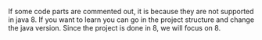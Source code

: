 If some code parts are commented out, it is because they are not supported in java 8. 
If you want to learn you can go in the project structure and change the java version.
Since the project is done in 8, we will focus on 8.
